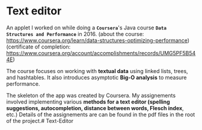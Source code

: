 # Text editor
An applet I worked on while doing a **`Coursera`**'s Java course **`Data Structures and Performance`**  in 2016. 
 (about the course: https://www.coursera.org/learn/data-structures-optimizing-performance)
(certificate of completion: https://www.coursera.org/account/accomplishments/records/UMG5PF5B544E)

The course focuses on working with **textual data** using linked lists, trees, and hashtables. It also introduces asymptotic **Big-O analysis** to measure performance.

The skeleton of the app was created by Coursera.  My assignements involved implementing various **methods for a text editor (spelling suggestions, autocompletion, distance between words, Flesch index**, etc.) Details of the assignements are can be found in the pdf files in the root of the project.# Text-Editor
